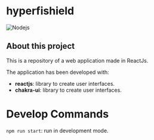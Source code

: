 # hyperfishield

<p>
    <img alt="Nodejs" src="https://img.shields.io/badge/-ReactJs-61DAFB?style=flat-square&logo=react&logoColor=white"/>
</p>

## About this project

This is a repository of a web application made in ReactJs.

The application has been developed with:

- **reactjs**: library to create user interfaces.
- **chakra-ui**: library to create user interfaces.

# Develop Commands

`npm run start`: run in development mode.
